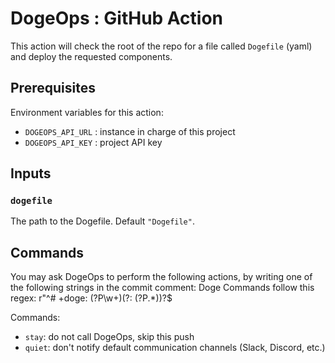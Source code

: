 # DogeOps : GitHub Action

This action will check the root of the repo for a file called `Dogefile` (yaml) and deploy
the requested components.

## Prerequisites

Environment variables for this action:
- `DOGEOPS_API_URL` : instance in charge of this project
- `DOGEOPS_API_KEY` : project API key

## Inputs

### `dogefile`

The path to the Dogefile. Default `"Dogefile"`.

## Commands

You may ask DogeOps to perform the following actions, by writing one of the following strings in the commit comment:
Doge Commands follow this regex: r"^# +doge: (?P<command>\w+)(?: (?P<args>.*))?$

Commands:
- `stay`: do not call DogeOps, skip this push
- `quiet`: don't notify default communication channels (Slack, Discord, etc.)
